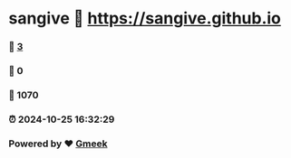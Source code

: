 # sangive :link: https://sangive.github.io 
### :page_facing_up: [3](https://sangive.github.io/tag.html) 
### :speech_balloon: 0 
### :hibiscus: 1070 
### :alarm_clock: 2024-10-25 16:32:29 
### Powered by :heart: [Gmeek](https://github.com/Meekdai/Gmeek)
